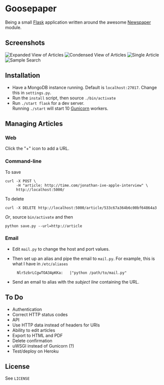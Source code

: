# Goosepaper

Being a small [Flask](http://flask.pocoo.org/) application written around the awesome [Newspaper](https://github.com/codelucas/newspaper) module.

Screenshots
-----------

![Expanded View of Articles](http://i.imgur.com/8NwIxrxb.jpg)
![Condensed View of Articles](http://i.imgur.com/nBuxRlKb.jpg)
![Single Article](http://i.imgur.com/ZLAVT9cb.jpg)
![Sample Search](http://i.imgur.com/t8YiiAhb.jpg)

Installation
------------

* Have a MongoDB instance running. Default is `localhost:27017`. Change this in `settings.py`.
* Run the `install` script, then source `./bin/activate`
* Run `./start flask` for a dev server.  
  Running `./start` will start 10 [Gunicorn](http://gunicorn.org) workers.

Managing Articles
-----------------

### Web

Click the "+" icon to add a URL.

### Command-line

To save

	curl -X POST \
		 -H "article: http://time.com/jonathan-ive-apple-interview" \
		 http://localhost:5000/

To delete

	curl -X DELETE http://localhost:5000/article/533c67a364b6c00bf64864a3

_Or_, source `bin/activate` and then

    python save.py --url=http://article

### Email

* Edit `mail.py` to change the host and port values.
* Then set up an alias and pipe the email to `mail.py`. For example, this is what I have in `/etc/aliases`

		Nlr5zbrLCgwTOA3ApKKa: 	|"python /path/to/mail.py"

* Send an email to alias with the _subject line_ containing the URL.

To Do
-----

* Authentication
* Correct HTTP status codes
* API
* Use HTTP data instead of headers for URIs
* Ability to edit articles
* Export to HTML and PDF
* Delete confirmation
* uWSGI instead of Gunicorn (?)
* Test/deploy on Heroku

License
-------

See `LICENSE`
